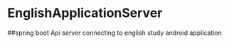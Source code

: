 # EnglishApplicationServer

##spring boot  Api server connecting to english study android application
